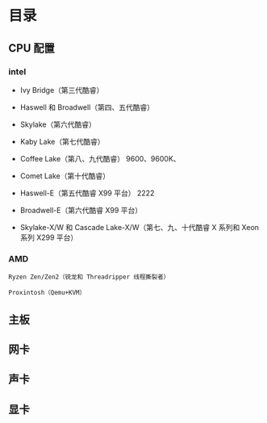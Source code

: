 # 目录

## CPU 配置

### intel

- Ivy Bridge（第三代酷睿）

- Haswell 和 Broadwell（第四、五代酷睿）

- Skylake（第六代酷睿）

- Kaby Lake（第七代酷睿）

- Coffee Lake（第八、九代酷睿）
    9600、9600K、

- Comet Lake（第十代酷睿）

- Haswell-E（第五代酷睿 X99 平台）
    2222

- Broadwell-E（第六代酷睿 X99 平台）

- Skylake-X/W 和 Cascade Lake-X/W（第七、九、十代酷睿 X 系列和 Xeon 系列 X299 平台）

### AMD

    Ryzen Zen/Zen2（锐龙和 Threadripper 线程撕裂者）

    Proxintosh（Qemu+KVM）

## 主板

## 网卡

## 声卡

## 显卡
